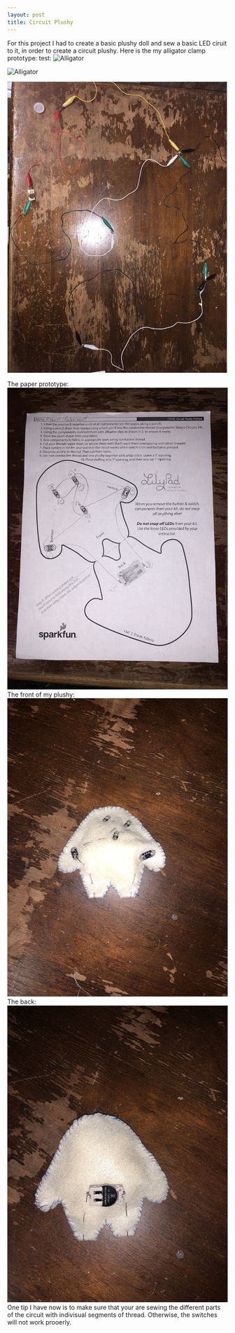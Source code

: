 ```yaml
---
layout: post
title: Circuit Plushy
---
```


For this project I had to create a basic plushy doll and sew a basic LED ciruit to it, in order to create a circuit plushy.
Here is the my alligator clamp prototype: 
test:
![Alligator](/ref1williams.github.io/img/alligator.png)

![Alligator](/ref1williams.github.io/blob/master/img/alligator.png)

![Alligator](https://github.com/ref1williams/ref1williams.github.io/blob/master/img/alligator.png)

The paper prototype: ![Paper](https://github.com/ref1williams/ref1williams.github.io/blob/master/img/papproto.png)
The front of my plushy: ![Front](https://github.com/ref1williams/ref1williams.github.io/blob/master/img/pfront.png)
The back: ![Back](https://github.com/ref1williams/ref1williams.github.io/blob/master/img/pback.png)
One tip I have now is to make sure that your are sewing the different parts of the circuit with indivisual segments of thread.  Otherwise, the switches will not work prooerly.  

